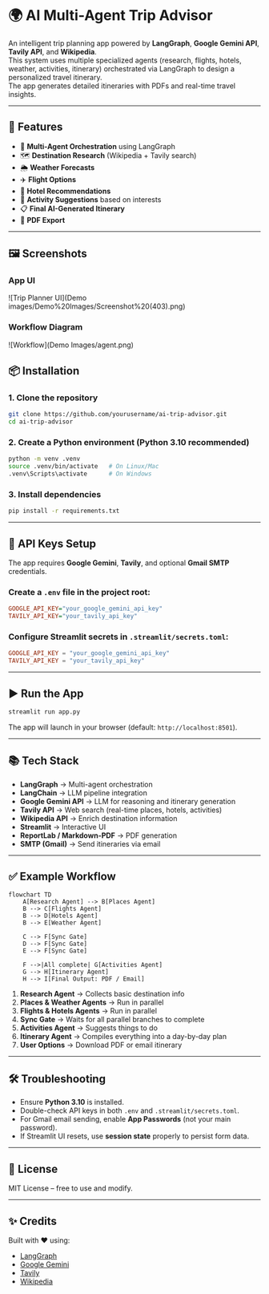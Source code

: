 # 🌍 AI Multi-Agent Trip Advisor

An intelligent trip planning app powered by **LangGraph**, **Google Gemini API**, **Tavily API**, and **Wikipedia**.  
This system uses multiple specialized agents (research, flights, hotels, weather, activities, itinerary) orchestrated via LangGraph to design a personalized travel itinerary.  
The app generates detailed itineraries with PDFs and real-time travel insights.

---

## 🚀 Features
- 🤖 **Multi-Agent Orchestration** using LangGraph  
- 🗺️ **Destination Research** (Wikipedia + Tavily search)  
- 🌦️ **Weather Forecasts**  
- ✈️ **Flight Options**  
- 🏨 **Hotel Recommendations**  
- 🎯 **Activity Suggestions** based on interests  
- 📋 **Final AI-Generated Itinerary**  
- 📄 **PDF Export** 

---

## 🖼️ Screenshots

### App UI
![Trip Planner UI](Demo images/Demo%20Images/Screenshot%20(403).png)

### Workflow Diagram
![Workflow](Demo Images/agent.png)


## 📦 Installation

### 1. Clone the repository
```bash
git clone https://github.com/yourusername/ai-trip-advisor.git
cd ai-trip-advisor
```

### 2. Create a Python environment (Python 3.10 recommended)
```bash
python -m venv .venv
source .venv/bin/activate   # On Linux/Mac
.venv\Scripts\activate      # On Windows
```

### 3. Install dependencies
```bash
pip install -r requirements.txt
```

---

## 🔑 API Keys Setup

The app requires **Google Gemini**, **Tavily**, and optional **Gmail SMTP** credentials.

### Create a `.env` file in the project root:
```ini
GOOGLE_API_KEY="your_google_gemini_api_key"
TAVILY_API_KEY="your_tavily_api_key"
```

### Configure Streamlit secrets in `.streamlit/secrets.toml`:
```toml
GOOGLE_API_KEY = "your_google_gemini_api_key"
TAVILY_API_KEY = "your_tavily_api_key"


```

---

## ▶️ Run the App

```bash
streamlit run app.py
```

The app will launch in your browser (default: `http://localhost:8501`).

---

## 📚 Tech Stack

* **LangGraph** → Multi-agent orchestration  
* **LangChain** → LLM pipeline integration  
* **Google Gemini API** → LLM for reasoning and itinerary generation  
* **Tavily API** → Web search (real-time places, hotels, activities)  
* **Wikipedia API** → Enrich destination information  
* **Streamlit** → Interactive UI  
* **ReportLab / Markdown-PDF** → PDF generation  
* **SMTP (Gmail)** → Send itineraries via email  

---

## ✅ Example Workflow

```mermaid
flowchart TD
    A[Research Agent] --> B[Places Agent]
    B --> C[Flights Agent]
    B --> D[Hotels Agent]
    B --> E[Weather Agent]

    C --> F[Sync Gate]
    D --> F[Sync Gate]
    E --> F[Sync Gate]

    F -->|All complete| G[Activities Agent]
    G --> H[Itinerary Agent]
    H --> I[Final Output: PDF / Email]
```

1. **Research Agent** → Collects basic destination info  
2. **Places & Weather Agents** → Run in parallel  
3. **Flights & Hotels Agents** → Run in parallel  
4. **Sync Gate** → Waits for all parallel branches to complete  
5. **Activities Agent** → Suggests things to do  
6. **Itinerary Agent** → Compiles everything into a day-by-day plan  
7. **User Options** → Download PDF or email itinerary  

---

## 🛠 Troubleshooting

* Ensure **Python 3.10** is installed.  
* Double-check API keys in both `.env` and `.streamlit/secrets.toml`.  
* For Gmail email sending, enable **App Passwords** (not your main password).  
* If Streamlit UI resets, use **session state** properly to persist form data.  

---

## 📜 License
MIT License – free to use and modify.  

---

## ✨ Credits
Built with ❤️ using:  
* [LangGraph](https://github.com/langchain-ai/langgraph)  
* [Google Gemini](https://ai.google.dev/)  
* [Tavily](https://tavily.com/)  
* [Wikipedia](https://www.wikipedia.org/)  
